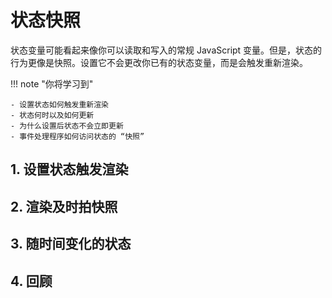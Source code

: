 # 状态快照

状态变量可能看起来像你可以读取和写入的常规 JavaScript 变量。但是，状态的行为更像是快照。设置它不会更改你已有的状态变量，而是会触发重新渲染。

!!! note "你将学习到"

    - 设置状态如何触发重新渲染
    - 状态何时以及如何更新
    - 为什么设置后状态不会立即更新
    - 事件处理程序如何访问状态的 “快照”

## 1. 设置状态触发渲染

## 2. 渲染及时拍快照

## 3. 随时间变化的状态

## 4. 回顾


